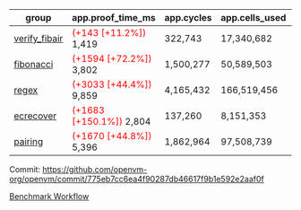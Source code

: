 | group | app.proof_time_ms | app.cycles | app.cells_used | leaf.proof_time_ms | leaf.cycles | leaf.cells_used |
| -- | -- | -- | -- | -- | -- | -- |
| [verify_fibair](https://github.com/openvm-org/openvm/blob/benchmark-results/benchmarks-pr/1734/verify_fibair-775eb7cc6ea4f90287db46617f9b1e592e2aaf0f.md) |<span style='color: red'>(+143 [+11.2%])</span> 1,419 |  322,743 |  17,340,682 |- | - | - |
| [fibonacci](https://github.com/openvm-org/openvm/blob/benchmark-results/benchmarks-pr/1734/fibonacci-775eb7cc6ea4f90287db46617f9b1e592e2aaf0f.md) |<span style='color: red'>(+1594 [+72.2%])</span> 3,802 |  1,500,277 |  50,589,503 | 3,615 |  1,248,177 |  69,835,766 |
| [regex](https://github.com/openvm-org/openvm/blob/benchmark-results/benchmarks-pr/1734/regex-775eb7cc6ea4f90287db46617f9b1e592e2aaf0f.md) |<span style='color: red'>(+3033 [+44.4%])</span> 9,859 |  4,165,432 |  166,519,456 | 10,905 |  3,349,151 |  228,919,671 |
| [ecrecover](https://github.com/openvm-org/openvm/blob/benchmark-results/benchmarks-pr/1734/ecrecover-775eb7cc6ea4f90287db46617f9b1e592e2aaf0f.md) |<span style='color: red'>(+1683 [+150.1%])</span> 2,804 |  137,260 |  8,151,353 | 10,753 |  2,934,932 |  241,888,946 |
| [pairing](https://github.com/openvm-org/openvm/blob/benchmark-results/benchmarks-pr/1734/pairing-775eb7cc6ea4f90287db46617f9b1e592e2aaf0f.md) |<span style='color: red'>(+1670 [+44.8%])</span> 5,396 |  1,862,964 |  97,508,739 | 5,469 |  2,010,332 |  134,809,025 |


Commit: https://github.com/openvm-org/openvm/commit/775eb7cc6ea4f90287db46617f9b1e592e2aaf0f

[Benchmark Workflow](https://github.com/openvm-org/openvm/actions/runs/15861043570)
